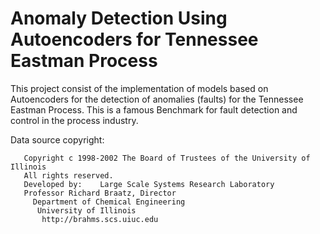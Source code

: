 # Anomaly Detection Using Autoencoders for Tennessee Eastman Process

This project consist of the implementation of models based on Autoencoders for the detection of anomalies (faults) for the Tennessee Eastman Process. This is a famous Benchmark for fault detection and control in the process industry. 



Data source copyright: 

       Copyright c 1998-2002 The Board of Trustees of the University of Illinois
       All rights reserved.
       Developed by:	Large Scale Systems Research Laboratory
       Professor Richard Braatz, Director
         Department of Chemical Engineering
          University of Illinois
           http://brahms.scs.uiuc.edu
